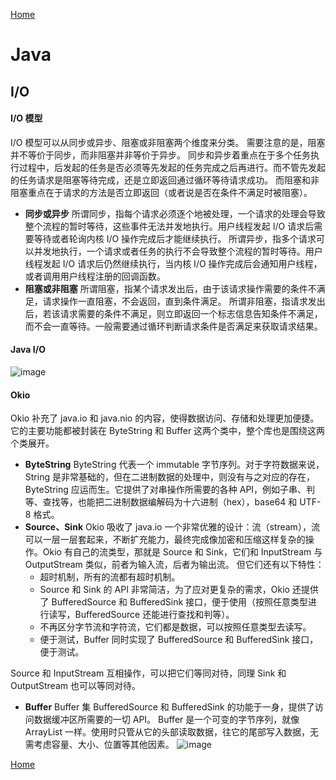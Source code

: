 [Home](../../README.md)

# Java

## I/O

#### I/O 模型
I/O 模型可以从同步或异步、阻塞或非阻塞两个维度来分类。
需要注意的是，阻塞并不等价于同步，而非阻塞并非等价于异步。
同步和异步着重点在于多个任务执行过程中，后发起的任务是否必须等先发起的任务完成之后再进行。而不管先发起的任务请求是阻塞等待完成，还是立即返回通过循环等待请求成功。
而阻塞和非阻塞重点在于请求的方法是否立即返回（或者说是否在条件不满足时被阻塞）。
- **同步或异步**
所谓同步，指每个请求必须逐个地被处理，一个请求的处理会导致整个流程的暂时等待，这些事件无法并发地执行。用户线程发起 I/O 请求后需要等待或者轮询内核 I/O 操作完成后才能继续执行。
所谓异步，指多个请求可以并发地执行，一个请求或者任务的执行不会导致整个流程的暂时等待。用户线程发起 I/O 请求后仍然继续执行，当内核 I/O 操作完成后会通知用户线程，或者调用用户线程注册的回调函数。
- **阻塞或非阻塞**
所谓阻塞，指某个请求发出后，由于该请求操作需要的条件不满足，请求操作一直阻塞，不会返回，直到条件满足。
所谓非阻塞，指请求发出后，若该请求需要的条件不满足，则立即返回一个标志信息告知条件不满足，而不会一直等待。一般需要通过循环判断请求条件是否满足来获取请求结果。

#### Java I/O
![image](https://user-images.githubusercontent.com/8423120/46002839-b0bab200-c0e1-11e8-8f61-814d9fa6a251.png)

#### Okio
Okio 补充了 java.io 和 java.nio 的内容，使得数据访问、存储和处理更加便捷。它的主要功能都被封装在 ByteString 和 Buffer 这两个类中，整个库也是围绕这两个类展开。
- **ByteString**
ByteString 代表一个 immutable 字节序列。对于字符数据来说，String 是非常基础的，但在二进制数据的处理中，则没有与之对应的存在，ByteString 应运而生。它提供了对串操作所需要的各种 API，例如子串、判等、查找等，也能把二进制数据编解码为十六进制（hex），base64 和 UTF-8 格式。
- **Source、Sink**
Okio 吸收了 java.io 一个非常优雅的设计：流（stream），流可以一层一层套起来，不断扩充能力，最终完成像加密和压缩这样复杂的操作。Okio 有自己的流类型，那就是 Source 和 Sink，它们和 InputStream 与 OutputStream 类似，前者为输入流，后者为输出流。
但它们还有以下特性：
    - 超时机制，所有的流都有超时机制。
    - Source 和 Sink 的 API 非常简洁，为了应对更复杂的需求，Okio 还提供了 BufferedSource 和 BufferedSink 接口，便于使用（按照任意类型进行读写，BufferedSource 还能进行查找和判等）。
    - 不再区分字节流和字符流，它们都是数据，可以按照任意类型去读写。
    - 便于测试，Buffer 同时实现了 BufferedSource 和 BufferedSink 接口，便于测试。

Source 和 InputStream 互相操作，可以把它们等同对待，同理 Sink 和 OutputStream 也可以等同对待。
- **Buffer**
Buffer 集 BufferedSource 和 BufferedSink 的功能于一身，提供了访问数据缓冲区所需要的一切 API。
Buffer 是一个可变的字节序列，就像 ArrayList 一样。使用时只管从它的头部读取数据，往它的尾部写入数据，无需考虑容量、大小、位置等其他因素。
![image](https://user-images.githubusercontent.com/8423120/46715501-d2e03280-cc92-11e8-9aca-ed7b1924f941.png)


[Home](../../README.md)